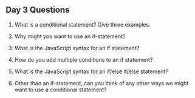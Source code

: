 ## Day 3 Questions

1. What is a conditional statement? Give three examples.

1. Why might you want to use an if-statement?

1. What is the JavaScript syntax for an if statement?

1. How do you add multiple conditions to an if statement?

1. What is the JavaScript syntax for an if/else if/else statement?

1. Other than an if-statement, can you think of any other ways we might want to use a conditional statement?
